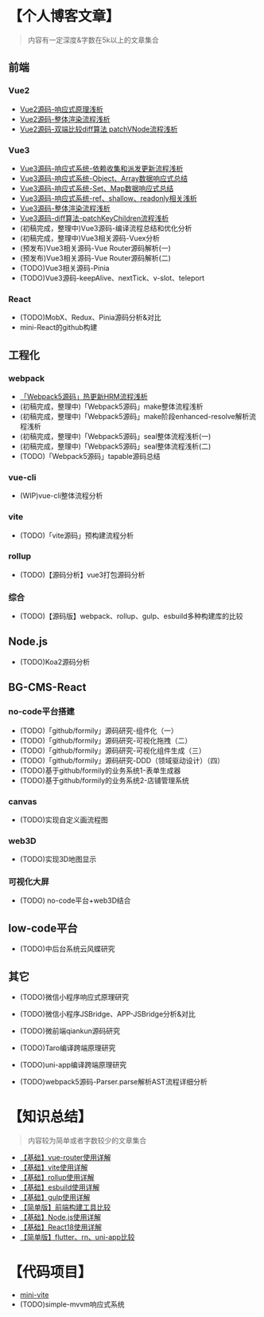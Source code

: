 # 【个人博客文章】
> 内容有一定深度&字数在5k以上的文章集合
## 前端
### Vue2
- [Vue2源码-响应式原理浅析](https://juejin.cn/post/7179389498860503099)
- [Vue2源码-整体渲染流程浅析](https://juejin.cn/post/7179782616776704060)
- [Vue2源码-双端比较diff算法 patchVNode流程浅析](https://juejin.cn/post/7179469444945543229)

### Vue3
- [Vue3源码-响应式系统-依赖收集和派发更新流程浅析](https://juejin.cn/post/7177613948907159607)
- [Vue3源码-响应式系统-Object、Array数据响应式总结](https://juejin.cn/post/7176490314419421239)
- [Vue3源码-响应式系统-Set、Map数据响应式总结](https://juejin.cn/post/7176681565051682873)
- [Vue3源码-响应式系统-ref、shallow、readonly相关浅析](https://juejin.cn/post/7177178450287919162)
- [Vue3源码-整体渲染流程浅析](https://juejin.cn/post/7179851550943084603)
- [Vue3源码-diff算法-patchKeyChildren流程浅析](https://juejin.cn/post/7179469444945543229)
- (初稿完成，整理中)Vue3源码-编译流程总结和优化分析
- (初稿完成，整理中)Vue3相关源码-Vuex分析
- (预发布)Vue3相关源码-Vue Router源码解析(一)
- (预发布)Vue3相关源码-Vue Router源码解析(二)
- (TODO)Vue3相关源码-Pinia
- (TODO)Vue3源码-keepAlive、nextTick、v-slot、teleport

### React
- (TODO)MobX、Redux、Pinia源码分析&对比
- mini-React的github构建

## 工程化
### webpack
- [「Webpack5源码」热更新HRM流程浅析](https://juejin.cn/post/7182087193958023226)
- (初稿完成，整理中)「Webpack5源码」make整体流程浅析
- (初稿完成，整理中)「Webpack5源码」make阶段enhanced-resolve解析流程浅析
- (初稿完成，整理中)「Webpack5源码」seal整体流程浅析(一)
- (初稿完成，整理中)「Webpack5源码」seal整体流程浅析(二)
- (TODO)「Webpack5源码」tapable源码总结

### vue-cli
- (WIP)vue-cli整体流程分析

### vite
- (TODO)「vite源码」预构建流程分析

### rollup
- (TODO)【源码分析】vue3打包源码分析

### 综合
- (TODO)【源码版】webpack、rollup、gulp、esbuild多种构建库的比较

## Node.js
- (TODO)Koa2源码分析


## BG-CMS-React
### no-code平台搭建
- (TODO)「github/formily」源码研究-组件化（一）
- (TODO)「github/formily」源码研究-可视化拖拽（二）
- (TODO)「github/formily」源码研究-可视化组件生成（三）
- (TODO)「github/formily」源码研究-DDD（领域驱动设计）（四）
- (TODO)基于github/formily的业务系统1-表单生成器
- (TODO)基于github/formily的业务系统2-店铺管理系统
### canvas
- (TODO)实现自定义画流程图
### web3D
- (TODO)实现3D地图显示
### 可视化大屏
- (TODO) no-code平台+web3D结合

## low-code平台
- (TODO)中后台系统云风蝶研究


## 其它
- (TODO)微信小程序响应式原理研究
- (TODO)微信小程序JSBridge、APP-JSBridge分析&对比
- (TODO)微前端qiankun源码研究
- (TODO)Taro编译跨端原理研究
- (TODO)uni-app编译跨端原理研究

- (TODO)webpack5源码-Parser.parse解析AST流程详细分析

# 【知识总结】
> 内容较为简单或者字数较少的文章集合
- [【基础】vue-router使用详解](https://github.com/wbccb/blog/issues/5)
- [【基础】vite使用详解](https://github.com/wbccb/blog/issues/6)
- [【基础】rollup使用详解](https://github.com/wbccb/blog/issues/7)
- [【基础】esbuild使用详解](https://github.com/wbccb/blog/issues/8)
- [【基础】gulp使用详解](https://github.com/wbccb/blog/issues/9)
- [【简单版】前端构建工具比较](https://github.com/wbccb/blog/issues/12)
- [【基础】Node.js使用详解](https://github.com/wbccb/blog/issues/11)
- [【基础】React18使用详解](https://github.com/wbccb/blog/issues/13)
- [【简单版】flutter、rn、uni-app比较](https://github.com/wbccb/blog/issues/14)


# 【代码项目】
- [mini-vite](https://github.com/wbccb/mini-vite)
- (TODO)simple-mvvm响应式系统
